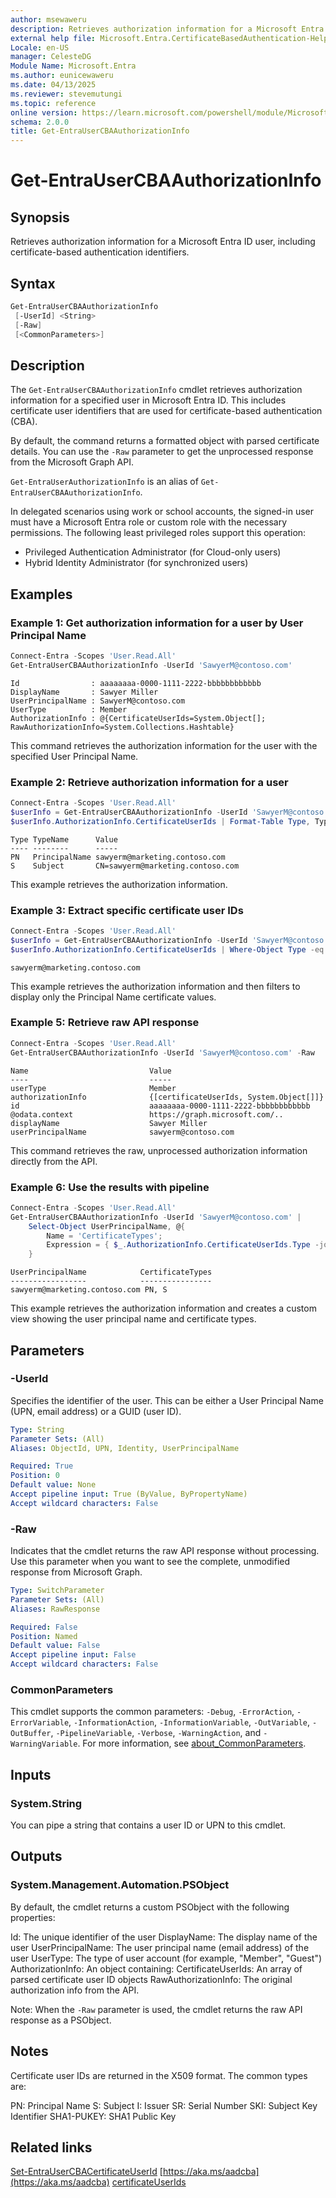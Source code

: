 ```yaml
---
author: msewaweru
description: Retrieves authorization information for a Microsoft Entra ID user, including certificate-based authentication identifiers
external help file: Microsoft.Entra.CertificateBasedAuthentication-Help.xml
Locale: en-US
manager: CelesteDG
Module Name: Microsoft.Entra
ms.author: eunicewaweru
ms.date: 04/13/2025
ms.reviewer: stevemutungi
ms.topic: reference
online version: https://learn.microsoft.com/powershell/module/Microsoft.Entra.CertificateBasedAuthentication/Get-EntraUserCBAAuthorizationInfo
schema: 2.0.0
title: Get-EntraUserCBAAuthorizationInfo
---
```


# Get-EntraUserCBAAuthorizationInfo

## Synopsis

Retrieves authorization information for a Microsoft Entra ID user, including certificate-based authentication identifiers.

## Syntax

```powershell
Get-EntraUserCBAAuthorizationInfo
 [-UserId] <String>
 [-Raw]
 [<CommonParameters>]
```

## Description

The `Get-EntraUserCBAAuthorizationInfo` cmdlet retrieves authorization information for a specified user in Microsoft Entra ID. This includes certificate user identifiers that are used for certificate-based authentication (CBA).

By default, the command returns a formatted object with parsed certificate details. You can use the `-Raw` parameter to get the unprocessed response from the Microsoft Graph API.

`Get-EntraUserAuthorizationInfo` is an alias of `Get-EntraUserCBAAuthorizationInfo`.

In delegated scenarios using work or school accounts, the signed-in user must have a Microsoft Entra role or custom role with the necessary permissions. The following least privileged roles support this operation:

- Privileged Authentication Administrator (for Cloud-only users)
- Hybrid Identity Administrator (for synchronized users)

## Examples

### Example 1: Get authorization information for a user by User Principal Name

```powershell
Connect-Entra -Scopes 'User.Read.All'
Get-EntraUserCBAAuthorizationInfo -UserId 'SawyerM@contoso.com'
```

```Output
Id                : aaaaaaaa-0000-1111-2222-bbbbbbbbbbbb
DisplayName       : Sawyer Miller
UserPrincipalName : SawyerM@contoso.com
UserType          : Member
AuthorizationInfo : @{CertificateUserIds=System.Object[]; RawAuthorizationInfo=System.Collections.Hashtable}
```

This command retrieves the authorization information for the user with the specified User Principal Name.

### Example 2: Retrieve authorization information for a user

```powershell
Connect-Entra -Scopes 'User.Read.All'
$userInfo = Get-EntraUserCBAAuthorizationInfo -UserId 'SawyerM@contoso.com'
$userInfo.AuthorizationInfo.CertificateUserIds | Format-Table Type, TypeName, Value
```

```Output
Type TypeName      Value
---- --------      -----
PN   PrincipalName sawyerm@marketing.contoso.com
S    Subject       CN=sawyerm@marketing.contoso.com
```

This example retrieves the authorization information.

### Example 3: Extract specific certificate user IDs

```powershell
Connect-Entra -Scopes 'User.Read.All'
$userInfo = Get-EntraUserCBAAuthorizationInfo -UserId 'SawyerM@contoso.com'
$userInfo.AuthorizationInfo.CertificateUserIds | Where-Object Type -eq "PN" | Select-Object -ExpandProperty Value
```

```Output
sawyerm@marketing.contoso.com
```

This example retrieves the authorization information and then filters to display only the Principal Name certificate values.

### Example 5: Retrieve raw API response

```powershell
Connect-Entra -Scopes 'User.Read.All'
Get-EntraUserCBAAuthorizationInfo -UserId 'SawyerM@contoso.com' -Raw
```

```Output
Name                           Value
----                           -----
userType                       Member
authorizationInfo              {[certificateUserIds, System.Object[]]}
id                             aaaaaaaa-0000-1111-2222-bbbbbbbbbbbb
@odata.context                 https://graph.microsoft.com/..
displayName                    Sawyer Miller
userPrincipalName              sawyerm@contoso.com
```

This command retrieves the raw, unprocessed authorization information directly from the API.

### Example 6: Use the results with pipeline

```powershell
Connect-Entra -Scopes 'User.Read.All'
Get-EntraUserCBAAuthorizationInfo -UserId 'SawyerM@contoso.com' |
    Select-Object UserPrincipalName, @{
        Name = 'CertificateTypes';
        Expression = { $_.AuthorizationInfo.CertificateUserIds.Type -join ", " }
    }
```

```Output
UserPrincipalName            CertificateTypes
-----------------            ----------------
sawyerm@marketing.contoso.com PN, S
```

This example retrieves the authorization information and creates a custom view showing the user principal name and certificate types.

## Parameters

### -UserId

Specifies the identifier of the user. This can be either a User Principal Name (UPN, email address) or a GUID (user ID).

```yaml
Type: String
Parameter Sets: (All)
Aliases: ObjectId, UPN, Identity, UserPrincipalName

Required: True
Position: 0
Default value: None
Accept pipeline input: True (ByValue, ByPropertyName)
Accept wildcard characters: False
```

### -Raw

Indicates that the cmdlet returns the raw API response without processing. Use this parameter when you want to see the complete, unmodified response from Microsoft Graph.

```yaml
Type: SwitchParameter
Parameter Sets: (All)
Aliases: RawResponse

Required: False
Position: Named
Default value: False
Accept pipeline input: False
Accept wildcard characters: False
```

### CommonParameters

This cmdlet supports the common parameters: `-Debug`, `-ErrorAction`, `-ErrorVariable`, `-InformationAction`, `-InformationVariable`, `-OutVariable`, `-OutBuffer`, `-PipelineVariable`, `-Verbose`, `-WarningAction`, and `-WarningVariable`. For more information, see [about_CommonParameters](https://go.microsoft.com/fwlink/?LinkID=113216).

## Inputs

### System.String

You can pipe a string that contains a user ID or UPN to this cmdlet.

## Outputs

### System.Management.Automation.PSObject

By default, the cmdlet returns a custom PSObject with the following properties:

Id: The unique identifier of the user
DisplayName: The display name of the user
UserPrincipalName: The user principal name (email address) of the user
UserType: The type of user account (for example, "Member", "Guest")
AuthorizationInfo: An object containing:
CertificateUserIds: An array of parsed certificate user ID objects
RawAuthorizationInfo: The original authorization info from the API.

Note: When the `-Raw` parameter is used, the cmdlet returns the raw API response as a PSObject.

## Notes

Certificate user IDs are returned in the X509 format. The common types are:

PN: Principal Name
S: Subject
I: Issuer
SR: Serial Number
SKI: Subject Key Identifier
SHA1-PUKEY: SHA1 Public Key

## Related links

[Set-EntraUserCBACertificateUserId](Set-EntraUserCBACertificateUserId.md)
[https://aka.ms/aadcba](https://aka.ms/aadcba)
[certificateUserIds](https://learn.microsoft.com/entra/identity/authentication/concept-certificate-based-authentication-certificateuserids)
